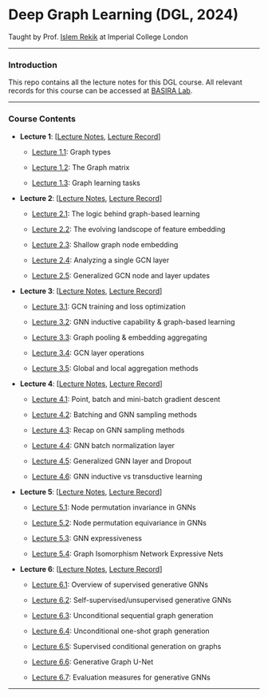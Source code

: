 # Deep Graph Learning (DGL, 2024) 

Taught by Prof. [Islem Rekik](https://basira-lab.com/) at Imperial College London
***

### Introduction
This repo contains all the lecture notes for this DGL course. All relevant records for this course can be accessed at [BASIRA Lab](https://www.youtube.com/playlist?list=PLug43ldmRSo14Y_vt7S6vanPGh-JpHR7T).

***
### Course Contents
* **Lecture 1**: [[Lecture Notes](./DGL_Lecture_1/), [Lecture Record](https://www.youtube.com/watch?v=gQRV_jUyaDw&list=PLug43ldmRSo14Y_vt7S6vanPGh-JpHR7T&index=1)]

    * [Lecture 1.1](https://www.youtube.com/watch?v=gQRV_jUyaDw&list=PLug43ldmRSo14Y_vt7S6vanPGh-JpHR7T&index=1): Graph types

    * [Lecture 1.2](https://www.youtube.com/watch?v=WnQZILX6aC0&list=PLug43ldmRSo14Y_vt7S6vanPGh-JpHR7T&index=2): The Graph matrix

    * [Lecture 1.3](https://www.youtube.com/watch?v=u4bkPFTsvxY&list=PLug43ldmRSo14Y_vt7S6vanPGh-JpHR7T&index=3): Graph learning tasks

* **Lecture 2**: [[Lecture Notes](./DGL_Lecture_2/), [Lecture Record](https://www.youtube.com/watch?v=gS1MnemlmFQ&list=PLug43ldmRSo14Y_vt7S6vanPGh-JpHR7T&index=4)]
    
    * [Lecture 2.1](https://www.youtube.com/watch?v=gS1MnemlmFQ&list=PLug43ldmRSo14Y_vt7S6vanPGh-JpHR7T&index=4): The logic behind graph-based learning

    * [Lecture 2.2](https://www.youtube.com/watch?v=UdCx7mFGYaY&list=PLug43ldmRSo14Y_vt7S6vanPGh-JpHR7T&index=5): The evolving landscope of feature embedding

    * [Lecture 2.3](https://www.youtube.com/watch?v=feMNrzUUIFc&list=PLug43ldmRSo14Y_vt7S6vanPGh-JpHR7T&index=6): Shallow graph node embedding

    * [Lecture 2.4](https://www.youtube.com/watch?v=XZtd_4aEFJM&list=PLug43ldmRSo14Y_vt7S6vanPGh-JpHR7T&index=7): Analyzing a single GCN layer

    * [Lecture 2.5](https://www.youtube.com/watch?v=xiiGb4Y5OPo&list=PLug43ldmRSo14Y_vt7S6vanPGh-JpHR7T&index=8): Generalized GCN node and layer updates

* **Lecture 3**: [[Lecture Notes](./DGL_Lecture_3/), [Lecture Record](https://www.youtube.com/watch?v=SxEgHgguqkI&list=PLug43ldmRSo14Y_vt7S6vanPGh-JpHR7T&index=9)]

    * [Lecture 3.1](https://www.youtube.com/watch?v=SxEgHgguqkI&list=PLug43ldmRSo14Y_vt7S6vanPGh-JpHR7T&index=9): GCN training and loss optimization

    * [Lecture 3.2](https://www.youtube.com/watch?v=b8GWuCyEt3Q&list=PLug43ldmRSo14Y_vt7S6vanPGh-JpHR7T&index=10): GNN inductive capability & graph-based learning

    * [Lecture 3.3](https://www.youtube.com/watch?v=BYC_i-V7Fx8&list=PLug43ldmRSo14Y_vt7S6vanPGh-JpHR7T&index=11): Graph pooling & embedding aggregating

    * [Lecture 3.4](https://www.youtube.com/watch?v=Kg3P4EaWMBk&list=PLug43ldmRSo14Y_vt7S6vanPGh-JpHR7T&index=12): GCN layer operations

    * [Lecture 3.5](https://www.youtube.com/watch?v=zRmzVkidkqA&list=PLug43ldmRSo14Y_vt7S6vanPGh-JpHR7T&index=13): Global and local aggregation methods

* **Lecture 4**: [[Lecture Notes](./DGL_Lecture_4/), [Lecture Record](https://www.youtube.com/watch?v=H8RsdeAiOBg&list=PLug43ldmRSo14Y_vt7S6vanPGh-JpHR7T&index=14)]

    * [Lecture 4.1](https://www.youtube.com/watch?v=H8RsdeAiOBg&list=PLug43ldmRSo14Y_vt7S6vanPGh-JpHR7T&index=14): Point, batch and mini-batch gradient descent

    * [Lecture 4.2](https://www.youtube.com/watch?v=704WpxpDaig&list=PLug43ldmRSo14Y_vt7S6vanPGh-JpHR7T&index=15): Batching and GNN sampling methods

    * [Lecture 4.3](https://www.youtube.com/watch?v=fyBxrWgb44U&list=PLug43ldmRSo14Y_vt7S6vanPGh-JpHR7T&index=16): Recap on GNN sampling methods

    * [Lecture 4.4](https://www.youtube.com/watch?v=hdMlYbqyzJQ&list=PLug43ldmRSo14Y_vt7S6vanPGh-JpHR7T&index=17): GNN batch normalization layer

    * [Lecture 4.5](https://www.youtube.com/watch?v=3e5zjVKsbsw&list=PLug43ldmRSo14Y_vt7S6vanPGh-JpHR7T&index=18): Generalized GNN layer and Dropout

    * [Lecture 4.6](https://www.youtube.com/watch?v=Lrr25EzAgkI&list=PLug43ldmRSo14Y_vt7S6vanPGh-JpHR7T&index=19): GNN inductive vs transductive learning

* **Lecture 5**: [[Lecture Notes](./DGL_Lecture_5/), [Lecture Record](https://www.youtube.com/watch?v=Ac8h2rvhieU&list=PLug43ldmRSo14Y_vt7S6vanPGh-JpHR7T&index=20)]

    * [Lecture 5.1](https://www.youtube.com/watch?v=Ac8h2rvhieU&list=PLug43ldmRSo14Y_vt7S6vanPGh-JpHR7T&index=20): Node permutation invariance in GNNs

    * [Lecture 5.2](https://www.youtube.com/watch?v=9Ko8EN7zVLM&list=PLug43ldmRSo14Y_vt7S6vanPGh-JpHR7T&index=21): Node permutation equivariance in GNNs

    * [Lecture 5.3](https://www.youtube.com/watch?v=vZ06k7kiUMU&list=PLug43ldmRSo14Y_vt7S6vanPGh-JpHR7T&index=22): GNN expressiveness

    * [Lecture 5.4](https://www.youtube.com/watch?v=trJwayzmEoU&list=PLug43ldmRSo14Y_vt7S6vanPGh-JpHR7T&index=23): Graph Isomorphism Network Expressive Nets

* **Lecture 6**: [[Lecture Notes](./DGL_Lecture_6/), [Lecture Record](https://www.youtube.com/watch?v=TLiHaXinKlA&list=PLug43ldmRSo14Y_vt7S6vanPGh-JpHR7T&index=24)]

    * [Lecture 6.1](https://www.youtube.com/watch?v=TLiHaXinKlA&list=PLug43ldmRSo14Y_vt7S6vanPGh-JpHR7T&index=24): Overview of supervised generative GNNs

    * [Lecture 6.2](https://www.youtube.com/watch?v=JV-zvTBa9e4&list=PLug43ldmRSo14Y_vt7S6vanPGh-JpHR7T&index=25): Self-supervised/unsupervised generative GNNs

    * [Lecture 6.3](https://www.youtube.com/watch?v=IQ3SJsJwajU&list=PLug43ldmRSo14Y_vt7S6vanPGh-JpHR7T&index=26): Unconditional sequential graph generation

    * [Lecture 6.4](https://www.youtube.com/watch?v=3YosTx06Nl4&list=PLug43ldmRSo14Y_vt7S6vanPGh-JpHR7T&index=27): Unconditional one-shot graph generation

    * [Lecture 6.5](https://www.youtube.com/watch?v=I4uquGfm-N8&list=PLug43ldmRSo14Y_vt7S6vanPGh-JpHR7T&index=28): Supervised conditional generation on graphs

    * [Lecture 6.6](https://www.youtube.com/watch?v=Sp3L1wP1urs&list=PLug43ldmRSo14Y_vt7S6vanPGh-JpHR7T&index=29): Generative Graph U-Net

    * [Lecture 6.7](https://www.youtube.com/watch?v=7S1Ut6Kx6i8&list=PLug43ldmRSo14Y_vt7S6vanPGh-JpHR7T&index=30): Evaluation measures for generative GNNs

***